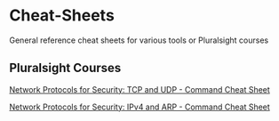 # Cheat-Sheets
General reference cheat sheets for various tools or Pluralsight courses

## Pluralsight Courses

[Network Protocols for Security: TCP and UDP - Command Cheat Sheet](/Pluralsight%20Course%20Cheat%20Sheets/Network%20Protocols%20for%20Security%20-%20TCP%20and%20UDP%20-%20Command%20Cheat%20Sheet.md)

[Network Protocols for Security: IPv4 and ARP - Command Cheat Sheet](/Pluralsight%20Course%20Cheat%20Sheets/Network%20Protocols%20for%20Security%20-%20IPv4%20and%20ARP%20-%20Command%20Cheat%20Sheet.md)
